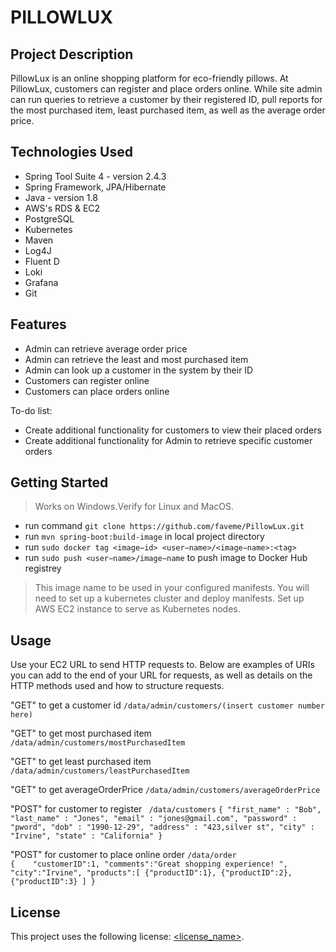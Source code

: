 # PILLOWLUX

## Project Description

PillowLux is an online shopping platform for eco-friendly pillows. At PillowLux, customers can register and place orders online. While site admin can run queries to retrieve a customer by their registered ID, pull reports for the most purchased item, least purchased item, as well as the average order price.

## Technologies Used

* Spring Tool Suite 4 - version 2.4.3
* Spring Framework, JPA/Hibernate
* Java - version 1.8 
* AWS's RDS & EC2
* PostgreSQL
* Kubernetes
* Maven
* Log4J
* Fluent D
* Loki
* Grafana
* Git

## Features

* Admin can retrieve average order price
* Admin can retrieve the least and most purchased item
* Admin can look up a customer in the system by their ID
* Customers can register online
* Customers can place orders online

To-do list:

* Create additional functionality for customers to view their placed orders 
* Create additional functionality for Admin to retrieve specific customer orders

## Getting Started

> Works on Windows.Verify for Linux and MacOS.
- run command `git clone https://github.com/faveme/PillowLux.git`
- run `mvn spring-boot:build-image` in local project directory
- run `sudo docker tag <image−id> <user−name>/<image−name>:<tag>`
- run `sudo push <user−name>/image−name` to push image to Docker Hub registrey
> This image name to be used in your configured manifests.
> You will need to set up a kubernetes cluster and deploy manifests.
> Set up AWS EC2 instance to serve as Kubernetes nodes.


## Usage

Use your EC2 URL to send HTTP requests to. Below are examples of URIs you can add to the end of your URL for requests, as well as details on the HTTP methods used and how to structure requests.

 "GET" to get a customer id
`/data/admin/customers/(insert customer number here)`

"GET" to get most purchased item
 `/data/admin/customers/mostPurchasedItem`
   
 "GET" to get least purchased item
 `/data/admin/customers/leastPurchasedItem`
 
 "GET" to get averageOrderPrice
 `/data/admin/customers/averageOrderPrice`
 
 

 
   "POST" for customer to register 
` /data/customers`
`{
  "first_name" : "Bob",
  "last_name" : "Jones",
	"email" : "jones@gmail.com",
	"password" : "pword",
	"dob" : "1990-12-29",
	"address" : "423,silver st",
	"city" : "Irvine",
	"state" : "California"
}`




 "POST" for customer to place online order
 `/data/order`  
`{    "customerID":1,
     "comments":"Great shopping experience! ",
     "city":"Irvine",
     "products":[
    {"productID":1},
    {"productID":2},
    {"productID":3}
    ]
}`

## License

This project uses the following license: [<license_name>](<link>).
